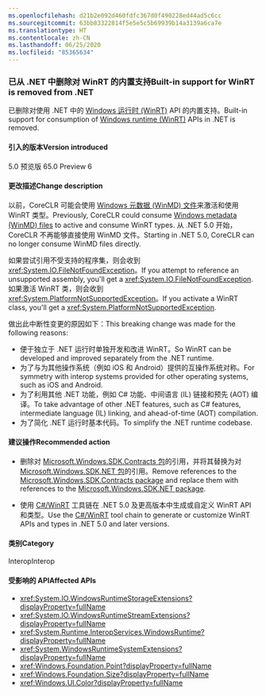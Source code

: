 ```yaml
---
ms.openlocfilehash: d21b2e092d460fdfc367d0f490228ed44ad5c6cc
ms.sourcegitcommit: 63bb83322814f5e5e5c5b69939b14a3139a6ca7e
ms.translationtype: HT
ms.contentlocale: zh-CN
ms.lasthandoff: 06/25/2020
ms.locfileid: "85365634"
---
```

### <a name="built-in-support-for-winrt-is-removed-from-net"></a><span data-ttu-id="aa12b-101">已从 .NET 中删除对 WinRT 的内置支持</span><span class="sxs-lookup"><span data-stu-id="aa12b-101">Built-in support for WinRT is removed from .NET</span></span>

<span data-ttu-id="aa12b-102">已删除对使用 .NET 中的 [Windows 运行时 (WinRT)](/uwp/winrt-cref/winrt-type-system) API 的内置支持。</span><span class="sxs-lookup"><span data-stu-id="aa12b-102">Built-in support for consumption of [Windows runtime (WinRT)](/uwp/winrt-cref/winrt-type-system) APIs in .NET is removed.</span></span>

#### <a name="version-introduced"></a><span data-ttu-id="aa12b-103">引入的版本</span><span class="sxs-lookup"><span data-stu-id="aa12b-103">Version introduced</span></span>

<span data-ttu-id="aa12b-104">5.0 预览版 6</span><span class="sxs-lookup"><span data-stu-id="aa12b-104">5.0 Preview 6</span></span>

#### <a name="change-description"></a><span data-ttu-id="aa12b-105">更改描述</span><span class="sxs-lookup"><span data-stu-id="aa12b-105">Change description</span></span>

<span data-ttu-id="aa12b-106">以前，CoreCLR 可能会使用 [Windows 元数据 (WinMD) 文件](/uwp/winrt-cref/winmd-files)来激活和使用 WinRT 类型。</span><span class="sxs-lookup"><span data-stu-id="aa12b-106">Previously, CoreCLR could consume [Windows metadata (WinMD) files](/uwp/winrt-cref/winmd-files) to active and consume WinRT types.</span></span> <span data-ttu-id="aa12b-107">从 .NET 5.0 开始，CoreCLR 不再能够直接使用 WinMD 文件。</span><span class="sxs-lookup"><span data-stu-id="aa12b-107">Starting in .NET 5.0, CoreCLR can no longer consume WinMD files directly.</span></span>

<span data-ttu-id="aa12b-108">如果尝试引用不受支持的程序集，则会收到 <xref:System.IO.FileNotFoundException>。</span><span class="sxs-lookup"><span data-stu-id="aa12b-108">If you attempt to reference an unsupported assembly, you'll get a <xref:System.IO.FileNotFoundException>.</span></span> <span data-ttu-id="aa12b-109">如果激活 WinRT 类，则会收到 <xref:System.PlatformNotSupportedException>。</span><span class="sxs-lookup"><span data-stu-id="aa12b-109">If you activate a WinRT class, you'll get a <xref:System.PlatformNotSupportedException>.</span></span>

<span data-ttu-id="aa12b-110">做出此中断性变更的原因如下：</span><span class="sxs-lookup"><span data-stu-id="aa12b-110">This breaking change was made for the following reasons:</span></span>

- <span data-ttu-id="aa12b-111">便于独立于 .NET 运行时单独开发和改进 WinRT。</span><span class="sxs-lookup"><span data-stu-id="aa12b-111">So WinRT can be developed and improved separately from the .NET runtime.</span></span>
- <span data-ttu-id="aa12b-112">为了与为其他操作系统（例如 iOS 和 Android）提供的互操作系统对称。</span><span class="sxs-lookup"><span data-stu-id="aa12b-112">For symmetry with interop systems provided for other operating systems, such as iOS and Android.</span></span>
- <span data-ttu-id="aa12b-113">为了利用其他 .NET 功能，例如 C# 功能、中间语言 (IL) 链接和预先 (AOT) 编译。</span><span class="sxs-lookup"><span data-stu-id="aa12b-113">To take advantage of other .NET features, such as C# features, intermediate language (IL) linking, and ahead-of-time (AOT) compilation.</span></span>
- <span data-ttu-id="aa12b-114">为了简化 .NET 运行时基本代码。</span><span class="sxs-lookup"><span data-stu-id="aa12b-114">To simplify the .NET runtime codebase.</span></span>

#### <a name="recommended-action"></a><span data-ttu-id="aa12b-115">建议操作</span><span class="sxs-lookup"><span data-stu-id="aa12b-115">Recommended action</span></span>

- <span data-ttu-id="aa12b-116">删除对 [Microsoft.Windows.SDK.Contracts 包](https://www.nuget.org/packages/Microsoft.Windows.SDK.Contracts)的引用，并将其替换为对 [Microsoft.Windows.SDK.NET 包](https://www.nuget.org/packages/microsoft.windows.sdk.net)的引用。</span><span class="sxs-lookup"><span data-stu-id="aa12b-116">Remove references to the [Microsoft.Windows.SDK.Contracts package](https://www.nuget.org/packages/Microsoft.Windows.SDK.Contracts) and replace them with references to the [Microsoft.Windows.SDK.NET package](https://www.nuget.org/packages/microsoft.windows.sdk.net).</span></span>

- <span data-ttu-id="aa12b-117">使用 [C#/WinRT](/windows/uwp/csharp-winrt/) 工具链在 .NET 5.0 及更高版本中生成或自定义 WinRT API 和类型。</span><span class="sxs-lookup"><span data-stu-id="aa12b-117">Use the [C#/WinRT](/windows/uwp/csharp-winrt/) tool chain to generate or customize WinRT APIs and types in .NET 5.0 and later versions.</span></span>

#### <a name="category"></a><span data-ttu-id="aa12b-118">类别</span><span class="sxs-lookup"><span data-stu-id="aa12b-118">Category</span></span>

<span data-ttu-id="aa12b-119">Interop</span><span class="sxs-lookup"><span data-stu-id="aa12b-119">Interop</span></span>

#### <a name="affected-apis"></a><span data-ttu-id="aa12b-120">受影响的 API</span><span class="sxs-lookup"><span data-stu-id="aa12b-120">Affected APIs</span></span>

- <xref:System.IO.WindowsRuntimeStorageExtensions?displayProperty=fullName>
- <xref:System.IO.WindowsRuntimeStreamExtensions?displayProperty=fullName>
- <xref:System.Runtime.InteropServices.WindowsRuntime?displayProperty=fullName>
- <xref:System.WindowsRuntimeSystemExtensions?displayProperty=fullName>
- <xref:Windows.Foundation.Point?displayProperty=fullName>
- <xref:Windows.Foundation.Size?displayProperty=fullName>
- <xref:Windows.UI.Color?displayProperty=fullName>

<!--

#### Affected APIs

- `T:System.IO.WindowsRuntimeStorageExtensions`
- `T: System.IO.WindowsRuntimeStreamExtensions`
- `N:System.Runtime.InteropServices.WindowsRuntime`
- `T:System.WindowsRuntimeSystemExtensions`
- `T:Windows.Foundation.Point`
- `T:Windows.Foundation.Size`
- `T:Windows.UI.Color`

-->
